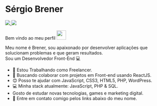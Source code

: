 # Sérgio Brener



<a href="https://www.linkedin.com/in/brener-silva">
 <img src="https://img.shields.io/badge/-Linkedin-blue?style=flat-square&logo=Linkedin&logoColor=white" />
</a>

<a href="mailto:sergio.brener95@gmail.com">
 <img src="https://img.shields.io/badge/-Email-c14438?style=flat-square&logo=Gmail&logoColor=white" />
</a>

Bem vindo ao meu perfil <img src="https://raw.githubusercontent.com/kaueMarques/kaueMarques/master/hi.gif" width="30px">

Meu nome é Brener, sou apaixonado por desenvolver aplicações que solucionam problemas e que geram resultados. <br />
Sou um Desenvolvedor Front-End :computer:

- :rocket: Estou Trabalhando como Freelancer.
- :purple_heart: Buscando colaborar com projetos em Front-end usando ReactJS.
- :blush: Posso te ajudar com JavaScript, CSS3, HTML5, PHP, WordPress.
- :computer: Minha stack atualmente: JavaScript, PHP & SQL.
- Gosto de estudar novas tecnologias, games e marketing digital.
- :email: Entre em contato comigo pelos links abaixo do meu nome.
